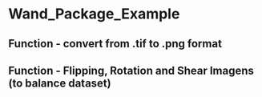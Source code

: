 # Wand_Package_Example

## Function - convert from .tif to .png format

## Function - Flipping, Rotation and Shear Imagens (to balance dataset)
